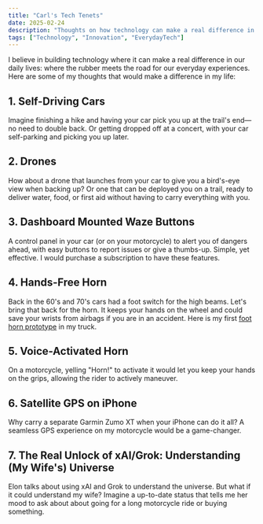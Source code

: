 ```yaml
---
title: "Carl's Tech Tenets"
date: 2025-02-24
description: "Thoughts on how technology can make a real difference in everyday life."
tags: ["Technology", "Innovation", "EverydayTech"]
---
```


I believe in building technology where it can make a real difference in our daily lives: where the rubber meets the road for our everyday experiences. Here are some of my thoughts that would make a difference in my life:

## 1. Self-Driving Cars

Imagine finishing a hike and having your car pick you up at the trail's end—no need to double back. Or getting dropped off at a concert, with your car self-parking and picking you up later.

## 2. Drones

How about a drone that launches from your car to give you a bird's-eye view when backing up? Or one that can be deployed you on a trail, ready to deliver water, food, or first aid without having to carry everything with you.

## 3. Dashboard Mounted Waze Buttons

A control panel in your car (or on your motorcycle) to alert you of dangers ahead, with easy buttons to report issues or give a thumbs-up. Simple, yet effective. I would purchase a subscription to have these features.

## 4. Hands-Free Horn

Back in the 60's and 70's cars had a foot switch for the high beams. Let's bring that back for the horn. It keeps your hands on the wheel and could save your wrists from airbags if you are in an accident. Here is my first [foot horn prototype](https://github.com/carledwards/foot-horn) in my truck.

## 5. Voice-Activated Horn

On a motorcycle, yelling "Horn!" to activate it would let you keep your hands on the grips, allowing the rider to actively maneuver.

## 6. Satellite GPS on iPhone

Why carry a separate Garmin Zumo XT when your iPhone can do it all? A seamless GPS experience on my motorcycle would be a game-changer.

## 7. The Real Unlock of xAI/Grok: Understanding (My Wife's) Universe

Elon talks about using xAI and Grok to understand the universe. But what if it could understand my wife? Imagine a up-to-date status that tells me her mood to ask about about going for a long motorcycle ride or buying something.
